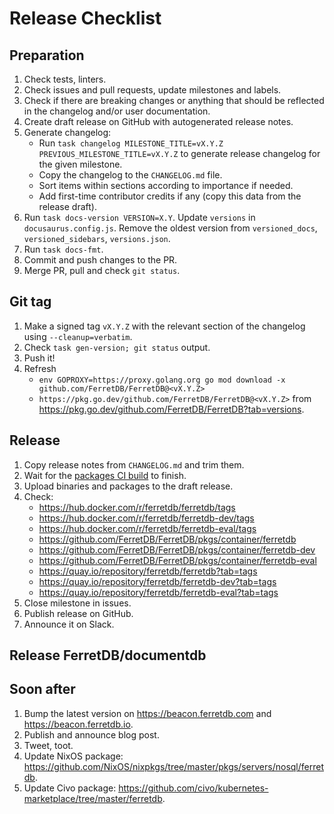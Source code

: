 # Release Checklist

## Preparation

1. Check tests, linters.
2. Check issues and pull requests, update milestones and labels.
3. Check if there are breaking changes or anything that should be reflected in the changelog and/or user documentation.
4. Create draft release on GitHub with autogenerated release notes.
5. Generate changelog:
   - Run `task changelog MILESTONE_TITLE=vX.Y.Z PREVIOUS_MILESTONE_TITLE=vX.Y.Z` to generate release changelog for the given milestone.
   - Copy the changelog to the `CHANGELOG.md` file.
   - Sort items within sections according to importance if needed.
   - Add first-time contributor credits if any (copy this data from the release draft).
6. Run `task docs-version VERSION=X.Y`.
   Update `versions` in `docusaurus.config.js`.
   Remove the oldest version from `versioned_docs`, `versioned_sidebars`, `versions.json`.
7. Run `task docs-fmt`.
8. Commit and push changes to the PR.
9. Merge PR, pull and check `git status`.

## Git tag

1. Make a signed tag `vX.Y.Z` with the relevant section of the changelog using `--cleanup=verbatim`.
2. Check `task gen-version; git status` output.
3. Push it!
4. Refresh
   - `env GOPROXY=https://proxy.golang.org go mod download -x github.com/FerretDB/FerretDB@<vX.Y.Z>`
   - `https://pkg.go.dev/github.com/FerretDB/FerretDB@<vX.Y.Z>` from https://pkg.go.dev/github.com/FerretDB/FerretDB?tab=versions.

## Release

1. Copy release notes from `CHANGELOG.md` and trim them.
2. Wait for the [packages CI build](https://github.com/FerretDB/FerretDB/actions/workflows/packages.yml?query=event%3Apush)
   to finish.
3. Upload binaries and packages to the draft release.
4. Check:
   - https://hub.docker.com/r/ferretdb/ferretdb/tags
   - https://hub.docker.com/r/ferretdb/ferretdb-dev/tags
   - https://hub.docker.com/r/ferretdb/ferretdb-eval/tags
   - https://github.com/FerretDB/FerretDB/pkgs/container/ferretdb
   - https://github.com/FerretDB/FerretDB/pkgs/container/ferretdb-dev
   - https://github.com/FerretDB/FerretDB/pkgs/container/ferretdb-eval
   - https://quay.io/repository/ferretdb/ferretdb?tab=tags
   - https://quay.io/repository/ferretdb/ferretdb-dev?tab=tags
   - https://quay.io/repository/ferretdb/ferretdb-eval?tab=tags
5. Close milestone in issues.
6. Publish release on GitHub.
7. Announce it on Slack.

## Release FerretDB/documentdb

## Soon after

1. Bump the latest version on https://beacon.ferretdb.com and https://beacon.ferretdb.io.
2. Publish and announce blog post.
3. Tweet, toot.
4. Update NixOS package: https://github.com/NixOS/nixpkgs/tree/master/pkgs/servers/nosql/ferretdb.
5. Update Civo package: https://github.com/civo/kubernetes-marketplace/tree/master/ferretdb.
